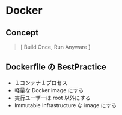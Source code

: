 # Docker

## Concept

> [ Build Once, Run Anyware ]

## Dockerfile の BestPractice

- １コンテナ１プロセス
- 軽量な Docker image にする
- 実行ユーザーは root 以外にする
- Immutable Infrastructure な image にする
